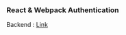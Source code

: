 ### React & Webpack Authentication

Backend : <a href="https://github.com/Amarpsp10/authentication-api/tree/master">Link</a> 

